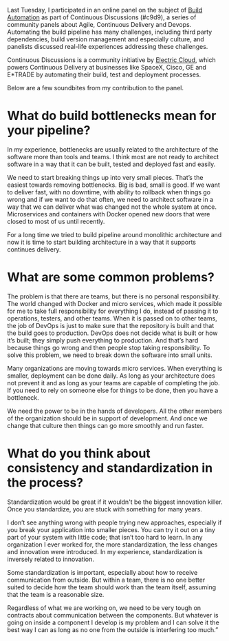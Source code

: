 Last Tuesday, I participated in an online panel on the subject of [Build Automation](http://electric-cloud.com/blog/2015/05/continuous-discussions-c9d9-episode-16-recap-build-automation/) as part of Continuous Discussions (#c9d9), a series of community panels about Agile, Continuous Delivery and Devops. Automating the build pipeline has many challenges, including third party dependencies, build version management and especially culture, and panelists discussed real-life experiences addressing these challenges.

Continuous Discussions is a community initiative by [Electric Cloud](http://electric-cloud.com/powering-continuous-delivery/), which powers Continuous Delivery at businesses like SpaceX, Cisco, GE and E*TRADE by automating their build, test and deployment processes.

Below are a few soundbites from my contribution to the panel.

What do build bottlenecks mean for your pipeline?
=================================================

In my experience, bottlenecks are usually related to the architecture of the software more than tools and teams. I think most are not ready to architect software in a way that it can be built, tested and deployed fast and easily.

We need to start breaking things up into very small pieces. That’s the easiest towards removing bottlenecks. Big is bad, small is good. If we want to deliver fast, with no downtime, with ability to rollback when things go wrong and if we want to do that often, we need to architect software in a way that we can deliver what was changed not the whole system at once. Microservices and containers with Docker opened new doors that were closed to most of us until recently.

For a long time we tried to build pipeline around monolithic architecture and now it is time to start building architecture in a way that it supports continues delivery. 

What are some common problems?
==============================

The problem is that there are teams, but there is no personal responsibility. The world changed with Docker and micro services, which made it possible for me to take full responsibility for everything I do, instead of passing it to operations, testers, and other teams. When it is passed on to other teams, the job of DevOps is just to make sure that the repository is built and that the build goes to production. DevOps does not decide what is built or how it’s built; they simply push everything to production. And that’s hard because things go wrong and then people stop taking responsibility. To solve this problem, we need to break down the software into small units.

Many organizations are moving towards micro services. When everything is smaller, deployment can be done daily. As long as your architecture does not prevent it and as long as your teams are capable of completing the job. If you need to rely on someone else for things to be done, then you have a bottleneck.

We need the power to be in the hands of developers. All the other members of the organization should be in support of development. And once we change that culture then things can go more smoothly and run faster.

What do you think about consistency and standardization in the process?
=======================================================================

Standardization would be great if it wouldn't be the biggest innovation killer. Once you standardize, you are stuck with something for many years.

I don’t see anything wrong with people trying new approaches, especially if you break your application into smaller pieces. You can try it out on a tiny part of your system with little code; that isn’t too hard to learn. In any organization I ever worked for, the more standardization, the less changes and innovation were introduced. In my experience, standardization is inversely related to innovation.

Some standardization is important, especially about how to receive communication from outside. But within a team, there is no one better suited to decide how the team should work than the team itself, assuming that the team is a reasonable size.

Regardless of what we are working on, we need to be very tough on contracts about communication between the components. But whatever is going on inside a component I develop is my problem and I can solve it the best way I can as long as no one from the outside is interfering too much.”